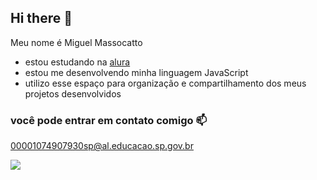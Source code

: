 ## Hi there 👋

Meu nome é Miguel Massocatto

- estou estudando na [alura](https://www.alura.com.br)
- estou me desenvolvendo minha linguagem JavaScript
- utilizo esse espaço para organização e compartilhamento dos meus projetos desenvolvidos

### você pode entrar em contato comigo 📫

00001074907930sp@al.educacao.sp.gov.br


![](https://media1.tenor.com/m/H4hl0RQOsVQAAAAC/iceage-possum.gif)
